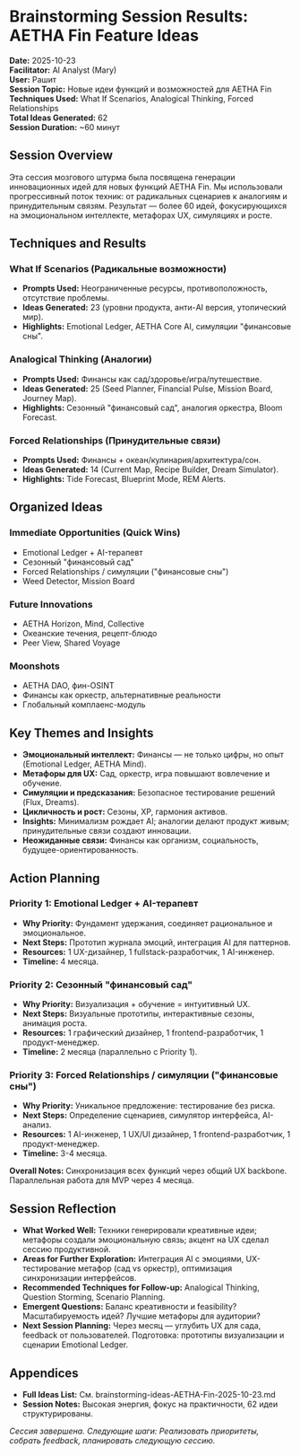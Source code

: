 # Brainstorming Session Results: AETHA Fin Feature Ideas

**Date:** 2025-10-23  
**Facilitator:** AI Analyst (Mary)  
**User:** Рашит  
**Session Topic:** Новые идеи функций и возможностей для AETHA Fin  
**Techniques Used:** What If Scenarios, Analogical Thinking, Forced Relationships  
**Total Ideas Generated:** 62  
**Session Duration:** ~60 минут  

## Session Overview
Эта сессия мозгового штурма была посвящена генерации инновационных идей для новых функций AETHA Fin. Мы использовали прогрессивный поток техник: от радикальных сценариев к аналогиям и принудительным связям. Результат — более 60 идей, фокусирующихся на эмоциональном интеллекте, метафорах UX, симуляциях и росте.

## Techniques and Results
### What If Scenarios (Радикальные возможности)
- **Prompts Used:** Неограниченные ресурсы, противоположность, отсутствие проблемы.
- **Ideas Generated:** 23 (уровни продукта, анти-AI версия, утопический мир).
- **Highlights:** Emotional Ledger, AETHA Core AI, симуляции "финансовые сны".

### Analogical Thinking (Аналогии)
- **Prompts Used:** Финансы как сад/здоровье/игра/путешествие.
- **Ideas Generated:** 25 (Seed Planner, Financial Pulse, Mission Board, Journey Map).
- **Highlights:** Сезонный "финансовый сад", аналогия оркестра, Bloom Forecast.

### Forced Relationships (Принудительные связи)
- **Prompts Used:** Финансы + океан/кулинария/архитектура/сон.
- **Ideas Generated:** 14 (Current Map, Recipe Builder, Dream Simulator).
- **Highlights:** Tide Forecast, Blueprint Mode, REM Alerts.

## Organized Ideas
### Immediate Opportunities (Quick Wins)
- Emotional Ledger + AI-терапевт
- Сезонный "финансовый сад"
- Forced Relationships / симуляции ("финансовые сны")
- Weed Detector, Mission Board

### Future Innovations
- AETHA Horizon, Mind, Collective
- Океанские течения, рецепт-блюдо
- Peer View, Shared Voyage

### Moonshots
- AETHA DAO, фин-OSINT
- Финансы как оркестр, альтернативные реальности
- Глобальный комплаенс-модуль

## Key Themes and Insights
- **Эмоциональный интеллект:** Финансы — не только цифры, но опыт (Emotional Ledger, AETHA Mind).
- **Метафоры для UX:** Сад, оркестр, игра повышают вовлечение и обучение.
- **Симуляции и предсказания:** Безопасное тестирование решений (Flux, Dreams).
- **Цикличность и рост:** Сезоны, XP, гармония активов.
- **Insights:** Минимализм рождает AI; аналогии делают продукт живым; принудительные связи создают инновации.
- **Неожиданные связи:** Финансы как организм, социальность, будущее-ориентированность.

## Action Planning
### Priority 1: Emotional Ledger + AI-терапевт
- **Why Priority:** Фундамент удержания, соединяет рациональное и эмоциональное.
- **Next Steps:** Прототип журнала эмоций, интеграция AI для паттернов.
- **Resources:** 1 UX-дизайнер, 1 fullstack-разработчик, 1 AI-инженер.
- **Timeline:** 4 месяца.

### Priority 2: Сезонный "финансовый сад"
- **Why Priority:** Визуализация + обучение = интуитивный UX.
- **Next Steps:** Визуальные прототипы, интерактивные сезоны, анимация роста.
- **Resources:** 1 графический дизайнер, 1 frontend-разработчик, 1 продукт-менеджер.
- **Timeline:** 2 месяца (параллельно с Priority 1).

### Priority 3: Forced Relationships / симуляции ("финансовые сны")
- **Why Priority:** Уникальное предложение: тестирование без риска.
- **Next Steps:** Определение сценариев, симулятор интерфейса, AI-анализ.
- **Resources:** 1 AI-инженер, 1 UX/UI дизайнер, 1 frontend-разработчик, 1 продукт-менеджер.
- **Timeline:** 3-4 месяца.

**Overall Notes:** Синхронизация всех функций через общий UX backbone. Параллельная работа для MVP через 4 месяца.

## Session Reflection
- **What Worked Well:** Техники генерировали креативные идеи; метафоры создали эмоциональную связь; акцент на UX сделал сессию продуктивной.
- **Areas for Further Exploration:** Интеграция AI с эмоциями, UX-тестирование метафор (сад vs оркестр), оптимизация синхронизации интерфейсов.
- **Recommended Techniques for Follow-up:** Analogical Thinking, Question Storming, Scenario Planning.
- **Emergent Questions:** Баланс креативности и feasibility? Масштабируемость идей? Лучшие метафоры для аудитории?
- **Next Session Planning:** Через месяц — углубить UX для сада, feedback от пользователей. Подготовка: прототипы визуализации и сценарии Emotional Ledger.

## Appendices
- **Full Ideas List:** См. brainstorming-ideas-AETHA-Fin-2025-10-23.md
- **Session Notes:** Высокая энергия, фокус на практичности, 62 идеи структурированы.

_Сессия завершена. Следующие шаги: Реализовать приоритеты, собрать feedback, планировать следующую сессию._
